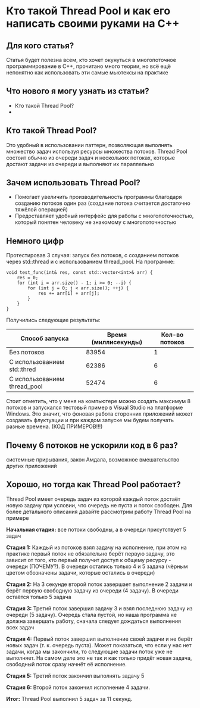 # Кто такой Thread Pool и как его написать своими руками на С++

## Для кого статья?

Статья будет полезна всем, кто хочет окунуться в многопоточное программирование в С++, прочитано много теории, но всё ещё непонятно как использовать эти самые мьютексы на практике

## Что нового я могу узнать из статьи?

* Кто такой Thread Pool?
* 

## Кто такой Thread Pool?

Это удобный в использовании паттерн, позволяющая выполнять множество задач используя ресурсы множества потоков. Thread Pool состоит обычно из очереди задач и нескольких потоках, которые достают задачи из очереди и выполняют их параллельно

## Зачем использовать Thread Pool?

* Помогает увеличить производительность программы благодаря созданию потоков один раз (создание потока считается достаточно тяжёлой операцией)
* Предоставляет удобный интерфейс для работы с многопоточностью, который понятен человеку не знакомому с многопоточностью

## Немного цифр

Протестировав 3 случая: запуск без потоков, с созданием потоков через std::thread и с использованием thread_pool. На программе:

```
void test_func(int& res, const std::vector<int>& arr) {
    res = 0;
    for (int i = arr.size() - 1; i >= 0; --i) {
        for (int j = 0; j < arr.size(); ++j) {
            res += arr[i] + arr[j];
        }
    }
}
```

Получились следующие результаты:

| Способ запуска               | Время (миллисекунды) | Кол-во потоков |
|------------------------------|----------------------|----------------|
| Без потоков                  | 83954                | 1              |
| С использованием std::thred  | 62386                | 6              |
| С использованием thread_pool | 52474                | 6              |

Стоит отметить, что у меня на компьютере можно создать максимум 8 потоков и запускался тестовый пример в Visual Studio на платформе Windows. Это значит, что фоновая работа сторонних приложений может создавать флуктуации и при каждом запуске мы будем получать разные времена. (КОД ПРИМЕРОВ!!!)

## Почему 6 потоков не ускорили код в 6 раз?

системные прирывания, закон Амдала, возможное вмешательство других приложений

## Хорошо, но тогда как Thread Pool работает?

Thread Pool имеет очередь задач из которой каждый поток достаёт новую задачу при условии, что очередь не пуста и поток свободен. Для более детального описания давайте рассмотрим работу Thread Pool на примере

<b>Начальная стадия:</b> все потоки свободны, а в очереди присутствует 5 задач

<b>Стадия 1:</b> Каждый из потоков взял задачу на исполнение, при этом на практике первый поток не обязательно берёт первую задачу, это зависит от того, кто первый получит доступ к общему ресурсу - очереди (ПОЧЕМУ?). В очереди остались только 4 и 5 задача (чёрным цветом обозначены задачи, которые остались в очереди)

<b>Стадия 2:</b> На 3 секунде второй поток завершает выполнение 2 задачи и берёт первую свободную задачу из очереди (4 задачу). В очереди остаётся только 5 задача

<b>Стадия 3:</b> Третий поток завершил задачу 3 и взял последнюю задачу из очереди (5 задачу). Очередь стала пустой, но наша программа не должна завершать работу, сначала следует дождаться выполнения всех задач

<b>Стадия 4:</b> Первый поток завершил выполнение своей задачи и не берёт новых задач (т. к. очередь пуста). Может показаться, что если у нас нет задачи, когда мы закончили, то следующие задачи поток уже не выполняет. На самом деле это не так и как только придёт новая задача, свободный поток сразу начнёт её исполнение.

<b>Стадия 5:</b> Третий поток закончил выполнять задачу 5

<b>Стадия 6:</b> Второй поток закончил исполнение 4 задачи. 

<b>Итог:</b> Thread Pool выполнил 5 задач за 11 секунд.

